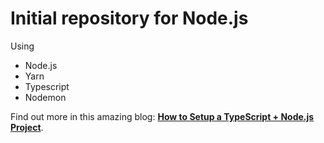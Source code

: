 # Initial repository for Node.js

Using
- Node.js
- Yarn
- Typescript
- Nodemon

Find out more in this amazing blog: **[How to Setup a TypeScript + Node.js Project](https://khalilstemmler.com/blogs/typescript/node-starter-project/)**.
